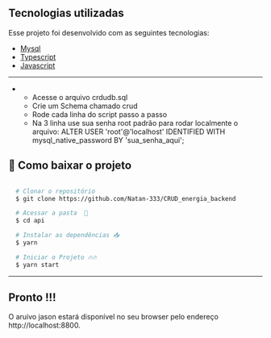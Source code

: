 ## Tecnologias utilizadas

Esse projeto foi desenvolvido com as seguintes tecnologias:

- [Mysql](https://www.mysql.com/)
- [Typescript](https://www.typescriptlang.org/)
- [Javascript](https://www.javascript.com/)

---

* - Acesse o arquivo crdudb.sql
  - Crie um Schema chamado crud
  - Rode cada linha do script passo a passo 
  - Na 3 linha use sua senha root padrão para rodar localmente o arquivo: ALTER USER 'root'@'localhost' IDENTIFIED WITH mysql_native_password BY 'sua_senha_aqui';

## 📁 Como baixar o projeto

```bash

  # Clonar o repositório
  $ git clone https://github.com/Natan-333/CRUD_energia_backend

  # Acessar a pasta  💪
  $ cd api

  # Instalar as dependências 📥
  $ yarn

  # Iniciar o Projeto 🔥🔥
  $ yarn start
```
---

## Pronto !!!
O aruivo jason estará disponível no seu browser pelo endereço http://localhost:8800.

